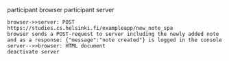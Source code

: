 <!-- What happens between browser and server when a user adds a new note to the Single Page App version of notes-application-->
participant browser
participant server

    browser->>server: POST https://studies.cs.helsinki.fi/exampleapp/new_note_spa
    browser sends a POST-request to server including the newly added note and as a response: {"message":"note created"} is logged in the console
    server-->>browser: HTML document
    deactivate server
